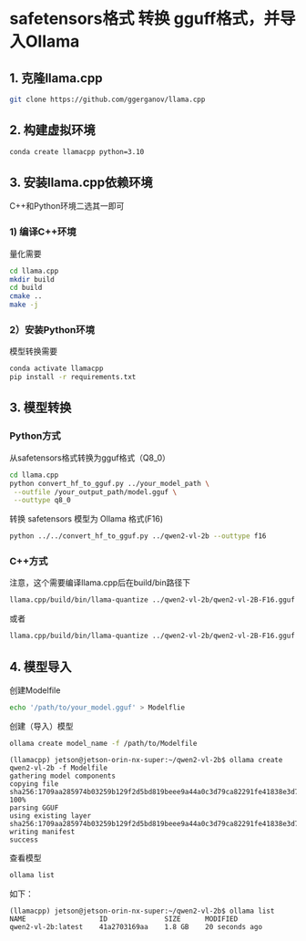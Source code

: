 
# safetensors格式 转换 gguff格式，并导入Ollama

## 1. 克隆llama.cpp

```bash
git clone https://github.com/ggerganov/llama.cpp
```

## 2. 构建虚拟环境

```bash
conda create llamacpp python=3.10
```

## 3. 安装llama.cpp依赖环境

C++和Python环境二选其一即可

### 1) 编译C++环境

量化需要

```bash
cd llama.cpp
mkdir build
cd build
cmake ..
make -j
```

### 2）安装Python环境

模型转换需要

```bash
conda activate llamacpp
pip install -r requirements.txt
```

## 3. 模型转换

### Python方式

从safetensors格式转换为gguf格式（Q8_0）

```bash
cd llama.cpp
python convert_hf_to_gguf.py ../your_model_path \
 --outfile /your_output_path/model.gguf \
 --outtype q8_0
```

转换 safetensors 模型为 Ollama 格式(F16)
```bash
python ../../convert_hf_to_gguf.py ../qwen2-vl-2b --outtype f16
```

### C++方式

注意，这个需要编译llama.cpp后在build/bin路径下

```bash
llama.cpp/build/bin/llama-quantize ../qwen2-vl-2b/qwen2-vl-2B-F16.gguf q8_0
```

或者
```bash
llama.cpp/build/bin/llama-quantize ../qwen2-vl-2b/qwen2-vl-2B-F16.gguf q4_0
```

## 4. 模型导入

创建Modelfile

```bash
echo '/path/to/your_model.gguf' > Modelflie
```

创建（导入）模型

```bash
ollama create model_name -f /path/to/Modelfile
```

```text
(llamacpp) jetson@jetson-orin-nx-super:~/qwen2-vl-2b$ ollama create qwen2-vl-2b -f Modelfile
gathering model components
copying file sha256:1709aa285974b03259b129f2d5bd819beee9a44a0c3d79ca82291fe41838e3d7 100%
parsing GGUF
using existing layer sha256:1709aa285974b03259b129f2d5bd819beee9a44a0c3d79ca82291fe41838e3d7
writing manifest
success
```

查看模型

```bash
ollama list
```

如下：

```text
(llamacpp) jetson@jetson-orin-nx-super:~/qwen2-vl-2b$ ollama list
NAME                  ID              SIZE      MODIFIED
qwen2-vl-2b:latest    41a2703169aa    1.8 GB    20 seconds ago
```
